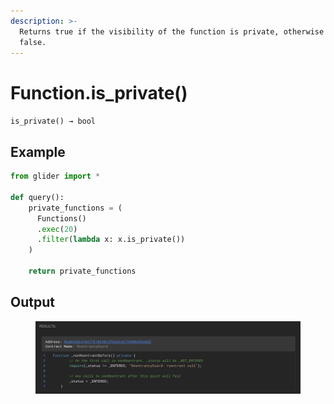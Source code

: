 ```yaml
---
description: >-
  Returns true if the visibility of the function is private, otherwise returns
  false.
---
```


# Function.is\_private()

`is_private() → bool`

## Example

```python
from glider import *

def query():
    private_functions = (
      Functions()
      .exec(20)
      .filter(lambda x: x.is_private())
    )

    return private_functions
```

## Output

<figure><img src="../../../.gitbook/assets/image (5) (1) (1) (1) (1) (1) (1) (1).png" alt=""><figcaption></figcaption></figure>
